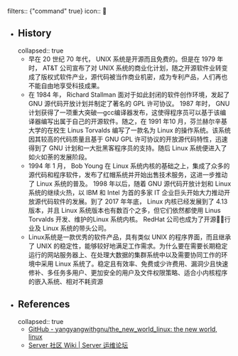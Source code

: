 filters:: {"command" true}
icon:: 🐧

- ## History
  collapsed:: true
  - 早在 20 世纪 70 年代， UNIX 系统是开源而且免费的。但是在 1979 年时， AT&T 公司宣布了对 UNIX 系统的商业化计划，随之开源软件业转变成了版权式软件产业，源代码被当作商业机密，成为专利产品，人们再也不能自由地享受科技成果。
  - 在 1984 年， Richard Stallman 面对于如此封闭的软件创作环境，发起了 GNU 源代码开放计划并制定了著名的 GPL 许可协议。 1987 年时， GNU 计划获得了一项重大突破—gcc编译器发布，这使得程序员可以基于该编译器编写出属于自己的开源软件。随之，在 1991 年10 月，芬兰赫尔辛基大学的在校生 Linus Torvalds 编写了一款名为 Linux 的操作系统。该系统因其较高的代码质量且基于 GNU GPL 许可协议的开放源代码特性，迅速得到了 GNU 计划和一大批黑客程序员的支持。随后 Linux 系统便进入了如火如荼的发展阶段。
  - 1994 年 1 月， Bob Young 在 Linux 系统内核的基础之上，集成了众多的源代码和程序软件，发布了红帽系统并开始出售技术服务，这进一步推动了 Linux 系统的普及。 1998 年以后，随着 GNU 源代码开放计划和 Linux 系统的继续火热，以 IBM 和 Intel 为首的多家 IT 企业巨头开始大力推动开放源代码软件的发展。到了 2017 年年底， Linux 内核已经发展到了 4.13 版本，并且 Linux 系统版本也有数百个之多，但它们依然都使用 Linus Torvalds 开发、维护的Linux 系统内核。 RedHat 公司也成为了开源行业及 Linux 系统的带头公司。
  - Linux系统是一款优秀的软件产品，具有类似 UNIX 的程序界面，而且继承了 UNIX 的稳定性，能够较好地满足工作需求。为什么要在需要长期稳定运行的网站服务器上、在处理大数据的集群系统中以及需要协同工作的环境中采用 Linux 系统了。稳定且有效率、免费或少许费用、漏洞少且快速修补、多任务多用户、更加安全的用户及文件权限策略、适合小内核程序的嵌入系统、相对不耗资源
- ## References
  collapsed:: true
  - [GitHub - yangyangwithgnu/the_new_world_linux: the new world, linux](https://github.com/yangyangwithgnu/the_new_world_linux)
  - [Server  社区 Wiki | Server 运维论坛](https://learnku.com/server/wikis)